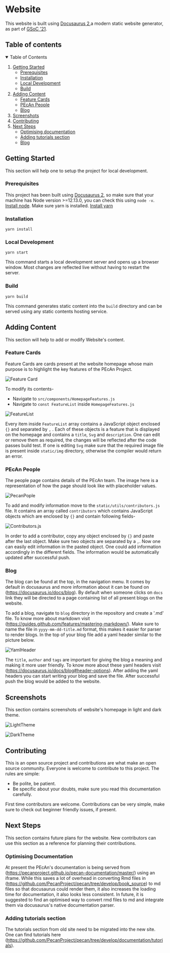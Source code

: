 # Website

This website is built using [Docusaurus 2](https://docusaurus.io/),a modern static website generator,
as part of [GSoC '21](https://summerofcode.withgoogle.com/).

## Table of contents

<details open="open">
  <summary>Table of Contents</summary>
  <ol>
    <li>
      <a href="#getting-started">Getting Started</a>
      <ul>
        <li><a href="#prerequisites">Prerequisites</a></li>
        <li><a href="#installation">Installation</a></li>
        <li><a href="#local-development">Local Development</a></li>
        <li><a href="#build">Build</a></li>
      </ul>
    </li>
    <li>
      <a href="#adding-content">Adding Content</a>
      <ul>
        <li><a href="#feature-cards">Feature Cards</a></li>
        <li><a href="#pecan-people">PEcAn People</a></li>
        <li><a href="#blog">Blog</a></li>
      </ul>
    </li>
    <li><a href="#screenshots">Screenshots</a></li>
    <li><a href="#contributing">Contributing</a></li>
    <li>
      <a href="#adding-content">Next Steps</a>
      <ul>
        <li><a href="#optimising-documentation">Optimising documentation</a></li>
        <li><a href="#adding-tutorials">Adding tutorials section</a></li>
        <li><a href="#blog">Blog</a></li>
      </ul>
    </li>
  </ol>
</details>

## Getting Started

This section will help one to setup the project for local development.

### Prerequisites

This project has been built using [Docusaurus 2](https://docusaurus.io/), so make sure that your machine has Node version >=12.13.0, you can check this using `node -v`. [Install node](https://nodejs.org/en/download/).
Make sure yarn is installed. [Install yarn](https://classic.yarnpkg.com/en/docs/install/#debian-stable)

### Installation

```console
yarn install
```

### Local Development

```console
yarn start
```

This command starts a local development server and opens up a browser window. Most changes are reflected live without having to restart the server.

### Build

```console
yarn build
```

This command generates static content into the `build` directory and can be served using any static contents hosting service.

## Adding Content

This section will help to add or modify Website's content.

### Feature Cards

Feature Cards are cards present at the website homepage whose main purpose is to highlight the key features of the PEcAn Project.

![Feature Card](screenshots/featureCard.png)

To modify its contents-

- Navigate to `src/components/HomepageFeatures.js`
- Navigate to `const FeatureList` inside `HomepageFeatures.js`

![FeatureList](screenshots/FeatureList.png)

Every item inside `FeatureList` array contains a JavaScript object enclosed `{}` and separated by `,` . Each of these objects is a feature that is displayed on the homepage and contains a `title`, `Svg` and `description`. One can edit or remove them as required, the changes will be reflected after the code passes build test. If one is editing `Svg` make sure that the required image file is present inside `static/img` directory, otherwise the compiler would return an error.

### PEcAn People

The people page contains details of the PEcAn team. The image here is a representation of how the page should look like with placeholder values.

![PecanPople](screenshots/pecanPeople.png)

To add and modify information move to the `static/utils/contributors.js` file. It contains an array called `contributors` which contains JavaScript objects which are enclosed by `{}` and contain following fields-

![Contributors.js](screenshots/contributors.png)

In order to add a contributor, copy any object enclosed by `{}` and paste after the last object. Make sure two objects are separated by a `,`. Now one can easily edit information in the pasted object.
One could add information accordingly in the different fields. The information would be automatically updated after successful push.

### Blog

The blog can be found at the top, in the navigation menu. It comes by default in docusaurus and more information about it can be found on (https://docusaurus.io/docs/blog). By default when someone clicks on `docs` link they will be directed to a page containing list of all present blogs on the website.

To add a blog, navigate to `blog` directory in the repository and create a '.md' file. To know more about markdown visit (https://guides.github.com/features/mastering-markdown/). Make sure to name the file in `yyyy-mm-dd-title.md` format, this makes it easier for parser to render blogs. In the top of your blog file add a yaml header similar to the picture below.

![YamlHeader](screenshots/yamlHeader.png)

The `title`, `author` and `tags` are important for giving the blog a meaning and making it more user friendly. To know more about these yaml headers visit (https://docusaurus.io/docs/blog#header-options). After adding the yaml headers you can start writing your blog and save the file. After successful push the blog would be added to the website.

## Screenshots

This section contains screenshots of website's homepage in light and dark theme.

![LightTheme](screenshots/light.png)

![DarkTheme](screenshots/dark.png)

## Contributing

This is an open source project and contributions are what make an open source community.
Everyone is welcome to contribute to this project. The rules are simple:

- Be polite, be patient.
- Be specific about your doubts, make sure you read this documentation carefully.

First time contributors are welcome. Contributions can be very simple, make sure to check out beginner friendly issues, if present.

## Next Steps

This section contains future plans for the website. New contributors can use this section as a reference for planning their contributions.

### Optimising Documentation

At present the PEcAn's documentation is being served from (https://pecanproject.github.io/pecan-documentation/master/) using an iframe. While this saves a lot of overhead in converting Rmd files in (https://github.com/PecanProject/pecan/tree/develop/book_source) to md files so that docusaurus could render them, it also increases the loading time for documentation, it also looks less consistent.
In future, it is suggested to find an optimised way to convert rmd files to md and integrate them via docusaurus's native documentation parser.
### Adding tutorials section

The tutorials section from old site need to be migrated into the new site. One can find tutorials here (https://github.com/PecanProject/pecan/tree/develop/documentation/tutorials).